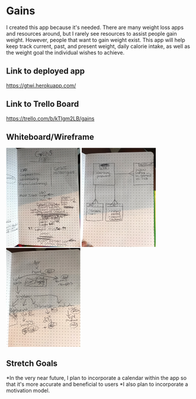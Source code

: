 # Gains

I created this app because it's needed. There are many weight loss apps and resources around, but I rarely see resources to assist people gain weight. However, people that want to gain weight exist. This app will help keep track current, past, and present weight, daily calorie intake, as well as the weight goal the individual wishes to achieve.

## Link to deployed app
https://gtwi.herokuapp.com/

## Link to Trello Board
https://trello.com/b/kTlgm2LB/gains

## Whiteboard/Wireframe

<img src="client/src/images/wire1.jpg" width=200>
<img src="client/src/images/wire2.jpg" width=200>
<img src="client/src/images/wire3.jpg" width=200>

## Stretch Goals
*In the very near future, I plan to incorporate a calendar within the app so that it's more accurate and beneficial to users
*I also plan to incorporate a motivation model.


